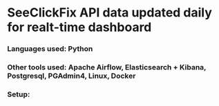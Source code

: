 # SeeClickFix API data updated daily for realt-time dashboard

### Languages used: Python

### Other tools used: Apache Airflow, Elasticsearch + Kibana, Postgresql, PGAdmin4, Linux, Docker

### Setup:
